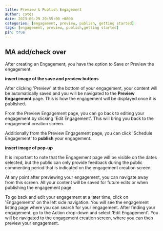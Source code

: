 ```yaml
---
title: Preview & Publish Engagement
author: cotes
date: 2023-06-29 20:55:00 +0800
categories: [engagement, preview, publish, getting started]
tags: [engagement, preview, publish,getting started]
pin: true
---
```


## MA add/check over

After creating an Engagement, you have the option to Save or Preview the engagement. 

**insert image of the save and preview buttons**

After clicking 'Preview' at the bottom of your engagement, your content will be automatically saved and you will be navigated to the **Preview Engagement** page. This is how the engagement will be displayed once it is published.  

From the Preview Engagement page, you can go back to editing your engagement by clicking 'Edit Engagement'. This will bring you back to the engagement creation screen.  

Additionally from the Preview Engagement page, you can click 'Schedule Engagement' to **publish** your engagement.

**insert image of pop-up**

It is important to note that the Engagement page will be visible on the dates selected, but the public can only provide feedback during the public commenting period that is indicated on the engagement creation screen.

At any point after previewing your engagement, you can navigate away from this screen. All your content will be saved for future edits or when publishing the engagement page.  

To go back and edit your engagement at a later time, click on 'Engagements' on the left side navigation. You will see the engagement listing page where you can search for your engagement. After finding your engagement, go to the Action drop-down and select 'Edit Engagement'. You will be navigated to the engagement creation screen, where you can then preview your engagement.

